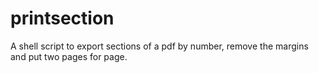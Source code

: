 # printsection
A shell script to export sections of a pdf by number, remove the margins and put two pages for page.
